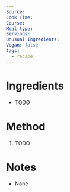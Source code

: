 ```yaml
---
Source: 
Cook Time: 
Course: 
Meal type: 
Servings: 
Unusual Ingredients: 
Vegan: false
tags:
  - recipe
---
```

# Ingredients

- TODO

# Method

1. TODO

# Notes

- None